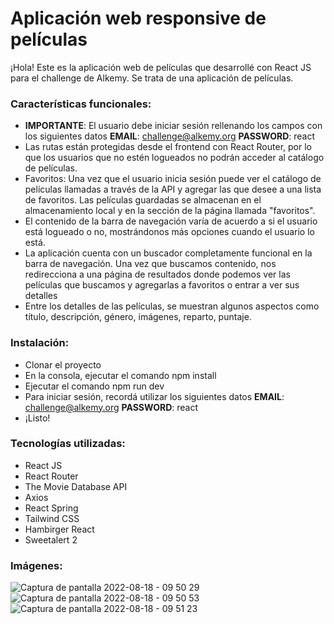 # Aplicación web responsive de películas

¡Hola! Este es la aplicación web de películas que desarrollé con React JS para el challenge de Alkemy. Se trata de una aplicación de películas.

### Características funcionales:
- **IMPORTANTE**: El usuario debe iniciar sesión rellenando los campos con los siguientes datos **EMAIL**: challenge@alkemy.org **PASSWORD**: react
- Las rutas están protegidas desde el frontend con React Router, por lo que los usuarios que no estén logueados no podrán acceder al catálogo de películas.
- Favoritos: Una vez que el usuario inicia sesión puede ver el catálogo de películas llamadas a través de la API y agregar las que desee a una lista de favoritos. Las películas guardadas se almacenan en el almacenamiento local y en la sección de la página llamada "favoritos".
- El contenido de la barra de navegación varía de acuerdo a si el usuario está logueado o no, mostrándonos más opciones cuando el usuario lo está.
- La aplicación cuenta con un buscador completamente funcional en la barra de navegación. Una vez que buscamos contenido, nos redirecciona a una página de resultados donde podemos ver las películas que buscamos y agregarlas a favoritos o entrar a ver sus detalles
- Entre los detalles de las películas, se muestran algunos aspectos como título, descripción, género, imágenes, reparto, puntaje.

### Instalación:
- Clonar el proyecto
- En la consola, ejecutar el comando npm install
- Ejecutar el comando npm run dev
- Para iniciar sesión, recordá utilizar los siguientes datos **EMAIL**: challenge@alkemy.org **PASSWORD**: react
- ¡Listo!

### Tecnologías utilizadas:
- React JS
- React Router
- The Movie Database API
- Axios
- React Spring
- Tailwind CSS
- Hambirger React
- Sweetalert 2

### Imágenes:
![Captura de pantalla 2022-08-18 - 09 50 29](https://user-images.githubusercontent.com/70725223/185399278-9b9d4736-d7af-4646-9b54-ee002aa77af7.png)
![Captura de pantalla 2022-08-18 - 09 50 53](https://user-images.githubusercontent.com/70725223/185399285-d790429e-12f7-484a-8986-d823ece3ff33.png)
![Captura de pantalla 2022-08-18 - 09 51 23](https://user-images.githubusercontent.com/70725223/185399300-f9e7d409-6392-40c2-b6f4-d6c7b1b71b8d.png)
